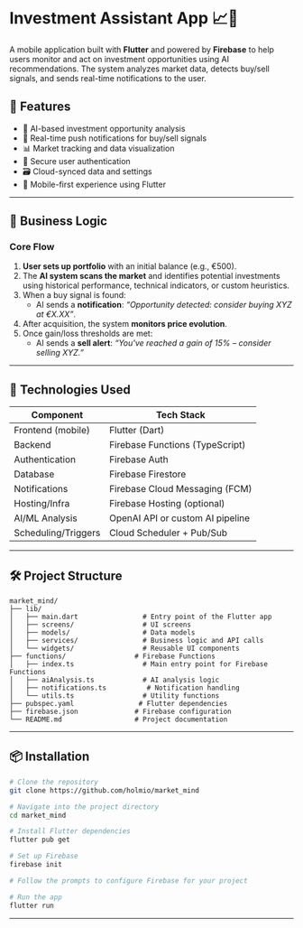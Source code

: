 # Investment Assistant App 📈📱

A mobile application built with **Flutter** and powered by **Firebase** to help users monitor and act on investment opportunities using AI recommendations. The system analyzes market data, detects buy/sell signals, and sends real-time notifications to the user.

## 🚀 Features

- 🧠 AI-based investment opportunity analysis
- 🔔 Real-time push notifications for buy/sell signals
- 📊 Market tracking and data visualization
- 🔐 Secure user authentication
- 🗃️ Cloud-synced data and settings
- 📱 Mobile-first experience using Flutter

---

## 🧩 Business Logic

### Core Flow

1. **User sets up portfolio** with an initial balance (e.g., €500).
2. The **AI system scans the market** and identifies potential investments using historical performance, technical indicators, or custom heuristics.
3. When a buy signal is found:
   - AI sends a **notification**: _“Opportunity detected: consider buying XYZ at €X.XX”_.
4. After acquisition, the system **monitors price evolution**.
5. Once gain/loss thresholds are met:
   - AI sends a **sell alert**: _“You've reached a gain of 15% – consider selling XYZ.”_

---

## 🧰 Technologies Used

| Component           | Tech Stack                       |
| ------------------- | -------------------------------- |
| Frontend (mobile)   | Flutter (Dart)                   |
| Backend             | Firebase Functions (TypeScript)  |
| Authentication      | Firebase Auth                    |
| Database            | Firebase Firestore               |
| Notifications       | Firebase Cloud Messaging (FCM)   |
| Hosting/Infra       | Firebase Hosting (optional)      |
| AI/ML Analysis      | OpenAI API or custom AI pipeline |
| Scheduling/Triggers | Cloud Scheduler + Pub/Sub        |

---

## 🛠 Project Structure

```plaintext
market_mind/
├── lib/
│   ├── main.dart                # Entry point of the Flutter app
│   ├── screens/                 # UI screens
│   ├── models/                  # Data models
│   ├── services/                # Business logic and API calls
│   └── widgets/                 # Reusable UI components
├── functions/                 # Firebase Functions
│   ├── index.ts                 # Main entry point for Firebase Functions
│   ├── aiAnalysis.ts            # AI analysis logic
│   ├── notifications.ts          # Notification handling
│   └── utils.ts                 # Utility functions
├── pubspec.yaml                # Flutter dependencies
├── firebase.json              # Firebase configuration
└── README.md                  # Project documentation
```

---

## 📦 Installation

```bash
# Clone the repository
git clone https://github.com/holmio/market_mind

# Navigate into the project directory
cd market_mind

# Install Flutter dependencies
flutter pub get

# Set up Firebase
firebase init

# Follow the prompts to configure Firebase for your project

# Run the app
flutter run
```

---
